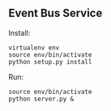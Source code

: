 Event Bus Service
-----------------

Install:

    virtualenv env
    source env/bin/activate
    python setup.py install

Run:

    source env/bin/activate
    python server.py &

